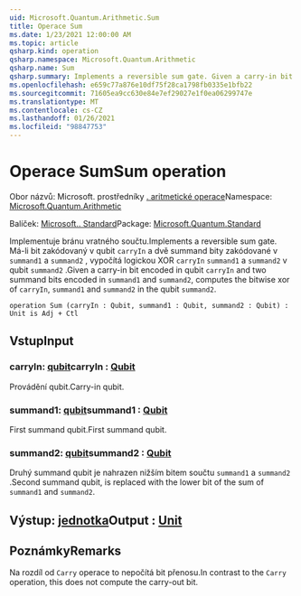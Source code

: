 ```yaml
---
uid: Microsoft.Quantum.Arithmetic.Sum
title: Operace Sum
ms.date: 1/23/2021 12:00:00 AM
ms.topic: article
qsharp.kind: operation
qsharp.namespace: Microsoft.Quantum.Arithmetic
qsharp.name: Sum
qsharp.summary: Implements a reversible sum gate. Given a carry-in bit encoded in qubit `carryIn` and two summand bits encoded in `summand1` and `summand2`, computes the bitwise xor of `carryIn`, `summand1` and `summand2` in the qubit `summand2`.
ms.openlocfilehash: e659c77a876e10df75f28ca1798fb0335e1bfb22
ms.sourcegitcommit: 71605ea9cc630e84e7ef29027e1f0ea06299747e
ms.translationtype: MT
ms.contentlocale: cs-CZ
ms.lasthandoff: 01/26/2021
ms.locfileid: "98847753"
---
```

# <a name="sum-operation"></a><span data-ttu-id="8015d-102">Operace Sum</span><span class="sxs-lookup"><span data-stu-id="8015d-102">Sum operation</span></span>

<span data-ttu-id="8015d-103">Obor názvů: Microsoft. prostředníky [. aritmetické operace](xref:Microsoft.Quantum.Arithmetic)</span><span class="sxs-lookup"><span data-stu-id="8015d-103">Namespace: [Microsoft.Quantum.Arithmetic](xref:Microsoft.Quantum.Arithmetic)</span></span>

<span data-ttu-id="8015d-104">Balíček: [Microsoft.. Standard](https://nuget.org/packages/Microsoft.Quantum.Standard)</span><span class="sxs-lookup"><span data-stu-id="8015d-104">Package: [Microsoft.Quantum.Standard](https://nuget.org/packages/Microsoft.Quantum.Standard)</span></span>


<span data-ttu-id="8015d-105">Implementuje bránu vratného součtu.</span><span class="sxs-lookup"><span data-stu-id="8015d-105">Implements a reversible sum gate.</span></span> <span data-ttu-id="8015d-106">Má-li bit zakódovaný v qubit `carryIn` a dvě summand bity zakódované v `summand1` a `summand2` , vypočítá logickou XOR `carryIn` `summand1` a `summand2` v qubit `summand2` .</span><span class="sxs-lookup"><span data-stu-id="8015d-106">Given a carry-in bit encoded in qubit `carryIn` and two summand bits encoded in `summand1` and `summand2`, computes the bitwise xor of `carryIn`, `summand1` and `summand2` in the qubit `summand2`.</span></span>

```qsharp
operation Sum (carryIn : Qubit, summand1 : Qubit, summand2 : Qubit) : Unit is Adj + Ctl
```


## <a name="input"></a><span data-ttu-id="8015d-107">Vstup</span><span class="sxs-lookup"><span data-stu-id="8015d-107">Input</span></span>

### <a name="carryin--qubit"></a><span data-ttu-id="8015d-108">carryIn: [qubit](xref:microsoft.quantum.lang-ref.qubit)</span><span class="sxs-lookup"><span data-stu-id="8015d-108">carryIn : [Qubit](xref:microsoft.quantum.lang-ref.qubit)</span></span>

<span data-ttu-id="8015d-109">Provádění qubit.</span><span class="sxs-lookup"><span data-stu-id="8015d-109">Carry-in qubit.</span></span>


### <a name="summand1--qubit"></a><span data-ttu-id="8015d-110">summand1: [qubit](xref:microsoft.quantum.lang-ref.qubit)</span><span class="sxs-lookup"><span data-stu-id="8015d-110">summand1 : [Qubit](xref:microsoft.quantum.lang-ref.qubit)</span></span>

<span data-ttu-id="8015d-111">First summand qubit.</span><span class="sxs-lookup"><span data-stu-id="8015d-111">First summand qubit.</span></span>


### <a name="summand2--qubit"></a><span data-ttu-id="8015d-112">summand2: [qubit](xref:microsoft.quantum.lang-ref.qubit)</span><span class="sxs-lookup"><span data-stu-id="8015d-112">summand2 : [Qubit](xref:microsoft.quantum.lang-ref.qubit)</span></span>

<span data-ttu-id="8015d-113">Druhý summand qubit je nahrazen nižším bitem součtu `summand1` a `summand2` .</span><span class="sxs-lookup"><span data-stu-id="8015d-113">Second summand qubit, is replaced with the lower bit of the sum of `summand1` and `summand2`.</span></span>



## <a name="output--unit"></a><span data-ttu-id="8015d-114">Výstup: [jednotka](xref:microsoft.quantum.lang-ref.unit)</span><span class="sxs-lookup"><span data-stu-id="8015d-114">Output : [Unit](xref:microsoft.quantum.lang-ref.unit)</span></span>



## <a name="remarks"></a><span data-ttu-id="8015d-115">Poznámky</span><span class="sxs-lookup"><span data-stu-id="8015d-115">Remarks</span></span>

<span data-ttu-id="8015d-116">Na rozdíl od `Carry` operace to nepočítá bit přenosu.</span><span class="sxs-lookup"><span data-stu-id="8015d-116">In contrast to the `Carry` operation, this does not compute the carry-out bit.</span></span>
